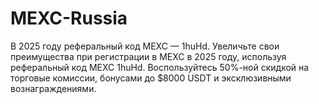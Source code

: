 # MEXC-Russia
В 2025 году реферальный код MEXC — 1huHd. Увеличьте свои преимущества при регистрации в MEXC в 2025 году, используя реферальный код MEXC 1huHd. Воспользуйтесь 50%-ной скидкой на торговые комиссии, бонусами до $8000 USDT и эксклюзивными вознаграждениями.
